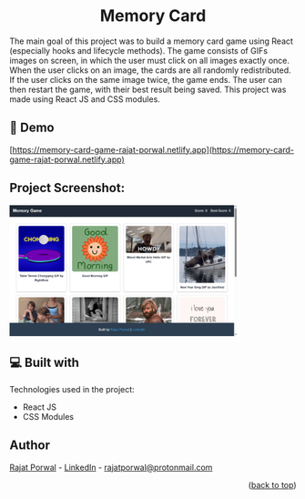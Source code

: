 <h1 align="center" id="title">Memory Card</h1>

<p id="description">The main goal of this project was to build a memory card game using React (especially hooks and lifecycle methods). The game consists of GIFs images on screen, in which the user must click on all images exactly once. When the user clicks on an image, the cards are all randomly redistributed. If the user clicks on the same image twice, the game ends. The user can then restart the game, with their best result being saved. This project was made using React JS and CSS modules. </p>

<h2>🚀 Demo</h2>

[https://memory-card-game-rajat-porwal.netlify.app](https://memory-card-game-rajat-porwal.netlify.app)

<h2>Project Screenshot:</h2>

<div>
<img src="./src/Images/2024-05-31 15_49_00-C__Users_Moby_Dick_Documents_Rainmeter_Skins_Monterey_Extras_Unlock_Unlock.ini.png" alt="project-screenshot" width="400" height="auto">

</div>
  
  
<h2>💻 Built with</h2>

Technologies used in the project:

*   React JS
*   CSS Modules

## Author

[Rajat Porwal](https://github.com/rajat-porwal) - [LinkedIn](https://www.linkedin.com/in/rajatporwal/) - rajatporwal@protonmail.com

<p align="right">(<a href="#top">back to top</a>)</p>

